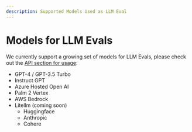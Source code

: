 ```yaml
---
description: Supported Models Used as LLM Eval
---
```


# Models for LLM Evals

We currently support a growing set of models for LLM Evals, please check out the [API section for usage](../../api/evaluation-models.md):

* GPT-4 / GPT-3.5 Turbo
* Instruct GPT
* Azure Hosted Open AI&#x20;
* Palm 2 Vertex
* AWS Bedrock&#x20;
* Litellm (coming soon)
  * Huggingface&#x20;
  * Anthropic
  * Cohere&#x20;
